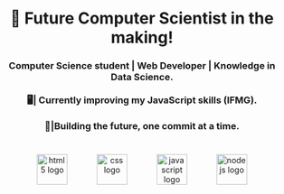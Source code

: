 <h1 align="center">🚀 Future Computer Scientist in the making!</h1>

###

<h3 align="center">Computer Science student | Web Developer | Knowledge in Data Science.<br><br>🖥| Currently improving my JavaScript skills (IFMG).<br><br> 🎯|Building the future, one commit at a time.</h3>

###

<br clear="both">

<div align="center">
  <img src="https://cdn.jsdelivr.net/gh/devicons/devicon/icons/html5/html5-plain-wordmark.svg" height="54" alt="html5 logo"  />
  <img width="44" />
  <img src="https://cdn.jsdelivr.net/gh/devicons/devicon/icons/css3/css3-plain-wordmark.svg" height="54" alt="css logo"  />
  <img width="44" />
  <img src="https://cdn.jsdelivr.net/gh/devicons/devicon/icons/javascript/javascript-plain.svg" height="54" alt="javascript logo"  />
  <img width="44" />
  <img src="https://cdn.jsdelivr.net/gh/devicons/devicon/icons/nodejs/nodejs-plain-wordmark.svg" height="54" alt="nodejs logo"  />
</div>

###
